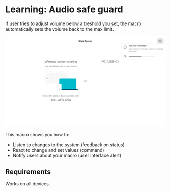 # Learning: Audio safe guard
If user tries to adjust volume below a treshold you set, the macro automatically sets the volume back to the max limit.

![Screenshot](screenshot.png)

This macro shows you how to:
- Listen to changes to the system (feedback on status)
- React to change and set values (command)
- Notify users about your macro (user interface alert)

## Requirements

Works on all devices.
